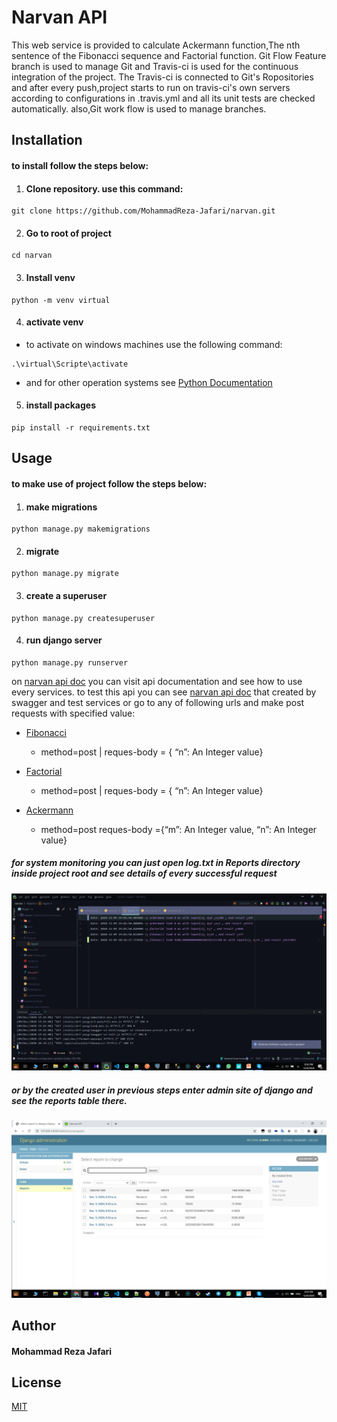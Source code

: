 # Narvan API

This web service is provided to calculate Ackermann function,The nth sentence of the Fibonacci sequence and Factorial function.
Git Flow Feature branch is used to manage Git and Travis-ci is used for the continuous integration of the project.
The Travis-ci is connected to Git's Ropositories and after every push,project starts to run on travis-ci's own servers according to configurations in .travis.yml 
and all its unit tests are checked automatically.
also,Git work flow is used to manage branches.

## Installation

#### to install follow the steps below:

1. #### Clone repository. use this command:

```
git clone https://github.com/MohammadReza-Jafari/narvan.git
```

2. #### Go to root of project
```
cd narvan
```

3. #### Install venv

```
python -m venv virtual
```

4. #### activate venv

- to activate on windows machines use the following command:

```
.\virtual\Scripte\activate
```

- and for other operation systems see [Python Documentation](https://docs.python.org/3/library/venv.html#creating-virtual-environments)

5. #### install packages
```
pip install -r requirements.txt
```



## Usage
#### to make use of project follow the steps below:

1. #### make migrations
```
python manage.py makemigrations
```

2. #### migrate
```
python manage.py migrate
```

3. #### create a superuser
```
python manage.py createsuperuser
```

4. #### run django server
```
python manage.py runserver
```

on [narvan api doc](http://127.0.0.1:8000/api/doc/) you can visit api documentation and see how to use every services.
to test this api you can see [narvan api doc](http://127.0.0.1:8000/api/doc/) that created by swagger and test services or go to any of following urls
and make post requests with specified value:

* [Fibonacci](http://127.0.0.1:8000/api/calculate/fibonacci)
   * method=post | reques-body = { “n”: An Integer value}


* [Factorial](http://127.0.0.1:8000/api/calculate/factorial)
   * method=post | reques-body = { “n”: An Integer value}

* [Ackermann](http://127.0.0.1:8000/api/calculate/ackermann)
   * method=post reques-body ={“m”: An Integer value, “n”: An Integer value}


##### for system monitoring you can just open log.txt in Reports directory inside project root and see details of every successful request <br />
![log.txt](https://github.com/MohammadReza-Jafari//pysru_bot/blob/master/3.png?raw=true) <br />

##### or by the created user in previous steps enter admin site of django and see the reports table there. <br/>
![log.txt](https://github.com/MohammadReza-Jafari//pysru_bot/blob/master/2.png?raw=true) <br />


## Author
#### Mohammad Reza Jafari

## License
[MIT](https://choosealicense.com/licenses/mit/)

